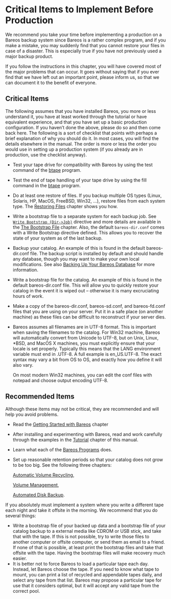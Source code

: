 # Critical Items to Implement Before Production



We recommend you take your time before implementing a production on a Bareos backup system since Bareos is a rather complex program, and if  you make a mistake, you may suddenly find that you cannot restore your  files in case of a disaster. This is especially true if you have not  previously used a major backup product.

If you follow the instructions in this chapter, you will have covered most of the major problems that can occur. It goes without saying that  if you ever find that we have left out an important point, please inform us, so that we can document it to the benefit of everyone.



## Critical Items



The following assumes that you have installed Bareos, you more or  less understand it, you have at least worked through the tutorial or  have equivalent experience, and that you have set up a basic production  configuration. If you haven’t done the above, please do so and then come back here. The following is a sort of checklist that points with  perhaps a brief explanation of why you should do it. In most cases, you  will find the details elsewhere in the manual. The order is more or less the order you would use in setting up a production system (if you already are in  production, use the checklist anyway).

- Test your tape drive for compatibility with Bareos by using the test command of the [btape](https://docs.bareos.org/Appendix/BareosPrograms.html#btape) program.

- Test the end of tape handling of your tape drive by using the fill command in the [btape](https://docs.bareos.org/Appendix/BareosPrograms.html#btape) program.

- Do at least one restore of files. If you backup  multiple OS types (Linux, Solaris, HP, MacOS, FreeBSD, Win32, …),  restore files from each system type. The [Restoring Files](https://docs.bareos.org/TasksAndConcepts/TheRestoreCommand.html#restorechapter) chapter shows you how.

- Write a bootstrap file to a separate system for each backup job. See [`Write Bootstrap (Dir->Job)`](https://docs.bareos.org/Configuration/Director.html#config-Dir_Job_WriteBootstrap) directive and more details are available in the [The Bootstrap File](https://docs.bareos.org/Appendix/TheBootstrapFile.html#bootstrapchapter) chapter. Also, the default `bareos-dir.conf` comes with a Write Bootstrap directive defined. This allows you to recover the state of your system as of the last backup.

- Backup your catalog. An example of this is found in the default bareos-dir.conf file. The backup script is installed by  default and should handle any database, though you may want to make your own local modifications. See also [Backing Up Your Bareos Database](https://docs.bareos.org/TasksAndConcepts/CatalogMaintenance.html#backingupbareos) for more information.

- Write a bootstrap file for the catalog. An example  of this is found in the default bareos-dir.conf file. This will allow  you to quickly restore your catalog in the event it is wiped out –  otherwise it is many excruciating hours of work.

- Make a copy of the bareos-dir.conf, bareos-sd.conf, and bareos-fd.conf files that you are using on your server. Put it in a safe place (on another machine) as these files can be difficult to  reconstruct if your server dies.

- Bareos assumes all filenames are in UTF-8 format.  This is important when saving the filenames to the catalog. For Win32  machine, Bareos will automatically convert from Unicode to UTF-8, but on Unix, Linux, *BSD, and MacOS X machines, you must explicitly ensure  that your locale is set properly. Typically this means that the LANG  environment variable must end in .UTF-8. A full example is en_US.UTF-8.  The exact syntax may vary a bit from OS to OS, and exactly how you  define it will also vary.

  On most modern Win32 machines, you can edit the conf files with notepad and choose output encoding UTF-8.

## Recommended Items



Although these items may not be critical, they are recommended and will help you avoid problems.

- Read the [Getting Started with Bareos](https://docs.bareos.org/IntroductionAndTutorial/GettingStartedWithBareos.html#quickstartchapter) chapter

- After installing and experimenting with Bareos, read and work carefully through the examples in the [Tutorial](https://docs.bareos.org/IntroductionAndTutorial/Tutorial.html#tutorialchapter) chapter of this manual.

- Learn what each of the [Bareos Programs](https://docs.bareos.org/Appendix/BareosPrograms.html#section-utilities) does.

- Set up reasonable retention periods so that your catalog does not grow to be too big. See the following three chapters:

  [Automatic Volume Recycling](https://docs.bareos.org/TasksAndConcepts/VolumeManagement.html#recyclingchapter),

  [Volume Management](https://docs.bareos.org/TasksAndConcepts/VolumeManagement.html#diskchapter),

  [Automated Disk Backup](https://docs.bareos.org/TasksAndConcepts/AutomatedDiskBackup.html#poolschapter).

If you absolutely must implement a system where you write a different tape each night and take it offsite in the morning. We recommend that  you do several things:

- Write a bootstrap file of your backed up data and a bootstrap file  of your catalog backup to a external media like CDROM or USB stick, and  take that with the tape. If this is not possible, try to write those  files to another computer or offsite computer, or send them as email to a friend. If none of that is possible, at least print the bootstrap files and take that offsite with the tape. Having the bootstrap files will  make recovery much easier.
- It is better not to force Bareos to load a particular tape each day. Instead, let Bareos choose the tape. If you need to know what tape to  mount, you can print a list of recycled and appendable tapes daily, and  select any tape from that list. Bareos may propose a particular tape for use that it considers optimal, but it will accept any valid tape from  the correct pool.